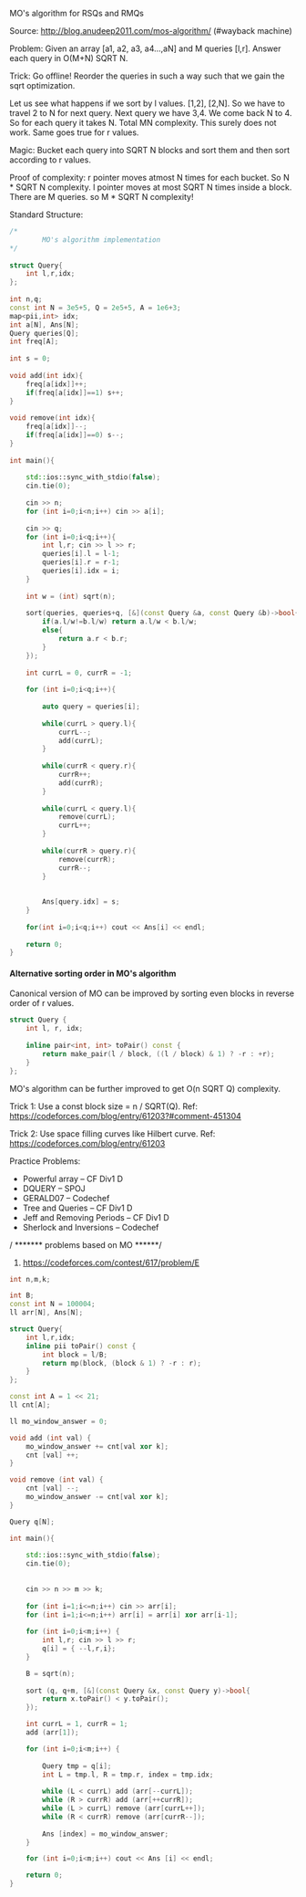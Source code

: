 MO's algorithm for RSQs and RMQs 

Source: http://blog.anudeep2011.com/mos-algorithm/ (#wayback machine)

Problem: Given an array [a1, a2, a3, a4...,aN] and M queries [l,r]. Answer each query in O(M+N) SQRT N.

Trick: Go offline! Reorder the queries in such a way such that we gain the sqrt optimization.

Let us see what happens if we sort by l values. [1,2], [2,N]. So we have to travel 2 to N for next query. Next query we have 3,4. We come back N to 4. So for each query it
takes N. Total MN complexity. This surely does not work. Same goes true for r values. 

Magic: Bucket each query into SQRT N blocks and sort them and then sort according to r values.

Proof of complexity: r pointer moves atmost N times for each bucket. So N * SQRT N complexity. 
l pointer moves at most SQRT N times inside a block. There are M queries. so M * SQRT N complexity!  

Standard Structure: 

```cpp
/*
		MO's algorithm implementation 
*/
 
struct Query{
	int l,r,idx;
};
 
int n,q;
const int N = 3e5+5, Q = 2e5+5, A = 1e6+3;
map<pii,int> idx; 
int a[N], Ans[N]; 
Query queries[Q];
int freq[A];
 
int s = 0;
 
void add(int idx){
	freq[a[idx]]++;
	if(freq[a[idx]]==1) s++; 
}
 
void remove(int idx){
	freq[a[idx]]--;
	if(freq[a[idx]]==0) s--; 
}
 
int main(){
	
	std::ios::sync_with_stdio(false);
	cin.tie(0);
	
	cin >> n;
	for (int i=0;i<n;i++) cin >> a[i];
	
	cin >> q;
	for (int i=0;i<q;i++){
		int l,r; cin >> l >> r;
		queries[i].l = l-1;
		queries[i].r = r-1;
		queries[i].idx = i;
	}
	
	int w = (int) sqrt(n); 
	
	sort(queries, queries+q, [&](const Query &a, const Query &b)->bool{
		if(a.l/w!=b.l/w) return a.l/w < b.l/w;
		else{
			return a.r < b.r; 
		}
	});
	
	int currL = 0, currR = -1;
		
	for (int i=0;i<q;i++){
		
		auto query = queries[i];
		
		while(currL > query.l){
			currL--;
			add(currL);
		}
		
		while(currR < query.r){
			currR++;
			add(currR);	
		}
		
		while(currL < query.l){
			remove(currL);
			currL++;
		}
		
		while(currR > query.r){
			remove(currR);
			currR--;
		}
		
	
		Ans[query.idx] = s; 
	}
	
	for(int i=0;i<q;i++) cout << Ans[i] << endl;
	
	return 0;
}
```

#### Alternative sorting order in MO's algorithm 

Canonical version of MO can be improved by sorting even blocks in reverse order of r values.

```cpp
struct Query {
	int l, r, idx;
	
	inline pair<int, int> toPair() const {
		return make_pair(l / block, ((l / block) & 1) ? -r : +r);
	}
};
```

MO's algorithm can be further improved to get O(n SQRT Q) complexity. 

Trick 1: Use a const block size = n / SQRT(Q). Ref: https://codeforces.com/blog/entry/61203?#comment-451304

Trick 2: Use space filling curves like Hilbert curve.  Ref: https://codeforces.com/blog/entry/61203

Practice Problems: 

* Powerful array – CF Div1 D
* DQUERY – SPOJ
* GERALD07 – Codechef
* Tree and Queries – CF Div1 D
* Jeff and Removing Periods – CF Div1 D
* Sherlock and Inversions – Codechef

/ ******* problems based on MO ******/ 

1. https://codeforces.com/contest/617/problem/E

```cpp
int n,m,k; 

int B; 
const int N = 100004;
ll arr[N], Ans[N]; 

struct Query{ 
    int l,r,idx; 
    inline pii toPair() const {
        int block = l/B;
        return mp(block, (block & 1) ? -r : r); 
    }
};

const int A = 1 << 21; 
ll cnt[A];

ll mo_window_answer = 0; 

void add (int val) {
    mo_window_answer += cnt[val xor k]; 
    cnt [val] ++; 
} 

void remove (int val) {
    cnt [val] --;
    mo_window_answer -= cnt[val xor k]; 
}

Query q[N]; 

int main(){
	
	std::ios::sync_with_stdio(false);
	cin.tie(0);
    
	
	cin >> n >> m >> k;
	
	for (int i=1;i<=n;i++) cin >> arr[i]; 
	for (int i=1;i<=n;i++) arr[i] = arr[i] xor arr[i-1]; 
	
	for (int i=0;i<m;i++) {
		int l,r; cin >> l >> r;
		q[i] = { --l,r,i}; 
	}

	B = sqrt(n); 
	
	sort (q, q+m, [&](const Query &x, const Query y)->bool{
		return x.toPair() < y.toPair(); 
	});

	int currL = 1, currR = 1;
	add (arr[1]); 

	for (int i=0;i<m;i++) {
	
		Query tmp = q[i];
		int L = tmp.l, R = tmp.r, index = tmp.idx; 
		
		while (L < currL) add (arr[--currL]);	
		while (R > currR) add (arr[++currR]);
		while (L > currL) remove (arr[currL++]); 
		while (R < currR) remove (arr[currR--]);
		
		Ans [index] = mo_window_answer; 
	}

	for (int i=0;i<m;i++) cout << Ans [i] << endl;

	return 0;
}
```
